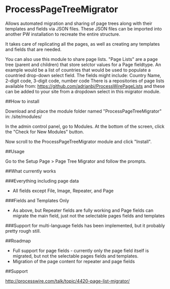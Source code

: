 ProcessPageTreeMigrator
=======================

Allows automated migration and sharing of page trees along with their templates and fields via JSON files. These JSON files can be imported into another PW installation to recreate the entire structure.

It takes care of replicating all the pages, as well as creating any templates and fields that are needed.

You can also use this module to share page lists. "Page Lists" are a page tree (parent and children) that store selctor values for a Page fieldtype. An example would be a list of countries that would be used to populate a countried drop-down select field. The fields might include: Country Name, 2-digit code, 3-digit code, number code
There is a repositories of page lists available from: https://github.com/adrianbj/ProcessWirePageLists and these can be added to your site from a dropdown select in this migrator module.


##How to install

Download and place the module folder named "ProcessPageTreeMigrator" in: /site/modules/

In the admin control panel, go to Modules. At the bottom of the screen, click the "Check for New Modules" button.

Now scroll to the ProcessPageTreeMigrator module and click "Install".


##Usage

Go to the Setup Page > Page Tree Migrator and follow the prompts.


##What currently works

###Everything including page data
* All fields except File, Image, Repeater, and Page

###Fields and Templates Only
* As above, but Repeater fields are fully working and Page fields can migrate the main field, just not the selectable pages fields and templates

###Support for multi-language fields has been implemented, but it probably pretty rough still.


##Roadmap

* Full support for page fields - currently only the page field itself is migrated, but not the selectable pages fields and templates. 
* Migration of the page content for repeater and page fields


##Support

http://processwire.com/talk/topic/4420-page-list-migrator/
